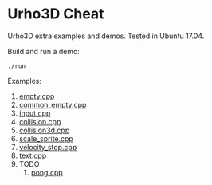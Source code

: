 # Urho3D Cheat

Urho3D extra examples and demos. Tested in Ubuntu 17.04.

Build and run a demo:

    ./run

Examples:

1.  [empty.cpp](empty.cpp)
1.  [common_empty.cpp](empty.cpp)
1.  [input.cpp](input.cpp)
1.  [collision.cpp](collision.cpp)
1.  [collision3d.cpp](collision3d.cpp)
1.  [scale_sprite.cpp](scale_sprite.cpp)
1.  [velocity_stop.cpp](velocity_stop.cpp)
1.  [text.cpp](text.cpp)
1.  TODO
    1.  [pong.cpp](pong.cpp)
